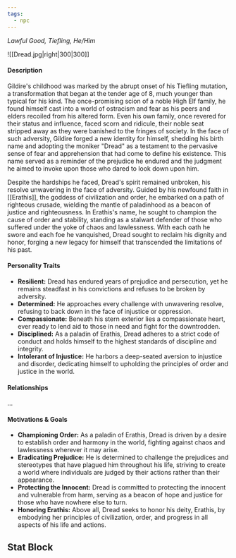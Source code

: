 ```yaml
---
tags:
  - npc
---
```


*Lawful Good, Tiefling, He/Him*

![[Dread.jpg|right|300|300]]
#### Description
Gildire's childhood was marked by the abrupt onset of his Tiefling mutation, a transformation that began at the tender age of 8, much younger than typical for his kind. The once-promising scion of a noble High Elf family, he found himself cast into a world of ostracism and fear as his peers and elders recoiled from his altered form. Even his own family, once revered for their status and influence, faced scorn and ridicule, their noble seat stripped away as they were banished to the fringes of society. In the face of such adversity, Gildire forged a new identity for himself, shedding his birth name and adopting the moniker "Dread" as a testament to the pervasive sense of fear and apprehension that had come to define his existence. This name served as a reminder of the prejudice he endured and the judgment he aimed to invoke upon those who dared to look down upon him.

Despite the hardships he faced, Dread's spirit remained unbroken, his resolve unwavering in the face of adversity. Guided by his newfound faith in [[Erathis]], the goddess of civilization and order, he embarked on a path of righteous crusade, wielding the mantle of paladinhood as a beacon of justice and righteousness. In Erathis's name, he sought to champion the cause of order and stability, standing as a stalwart defender of those who suffered under the yoke of chaos and lawlessness. With each oath he swore and each foe he vanquished, Dread sought to reclaim his dignity and honor, forging a new legacy for himself that transcended the limitations of his past.


#### Personality Traits
- **Resilient:** Dread has endured years of prejudice and persecution, yet he remains steadfast in his convictions and refuses to be broken by adversity.
- **Determined:** He approaches every challenge with unwavering resolve, refusing to back down in the face of injustice or oppression.
- **Compassionate:** Beneath his stern exterior lies a compassionate heart, ever ready to lend aid to those in need and fight for the downtrodden.
- **Disciplined:** As a paladin of Erathis, Dread adheres to a strict code of conduct and holds himself to the highest standards of discipline and integrity.
- **Intolerant of Injustice:** He harbors a deep-seated aversion to injustice and disorder, dedicating himself to upholding the principles of order and justice in the world.

#### Relationships
...

#### Motivations & Goals
- **Championing Order:** As a paladin of Erathis, Dread is driven by a desire to establish order and harmony in the world, fighting against chaos and lawlessness wherever it may arise.
- **Eradicating Prejudice:** He is determined to challenge the prejudices and stereotypes that have plagued him throughout his life, striving to create a world where individuals are judged by their actions rather than their appearance.
- **Protecting the Innocent:** Dread is committed to protecting the innocent and vulnerable from harm, serving as a beacon of hope and justice for those who have nowhere else to turn.
- **Honoring Erathis:** Above all, Dread seeks to honor his deity, Erathis, by embodying her principles of civilization, order, and progress in all aspects of his life and actions.

## Stat Block

